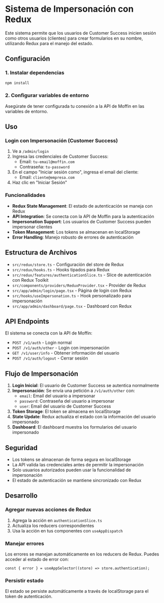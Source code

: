 # Sistema de Impersonación con Redux

Este sistema permite que los usuarios de Customer Success inicien sesión como otros usuarios (clientes) para crear formularios en su nombre, utilizando Redux para el manejo del estado.

## Configuración

### 1. Instalar dependencias

```bash
npm install
```

### 2. Configurar variables de entorno

Asegúrate de tener configurada tu conexión a la API de Moffin en las variables de entorno.

## Uso

### Login con Impersonación (Customer Success)

1. Ve a `/admin/login`
2. Ingresa las credenciales de Customer Success:
   - Email: `tu-email@moffin.com`
   - Contraseña: `tu-password`
3. En el campo "Iniciar sesión como", ingresa el email del cliente:
   - Email: `cliente@empresa.com`
4. Haz clic en "Iniciar Sesión"

### Funcionalidades

- **Redux State Management**: El estado de autenticación se maneja con Redux
- **API Integration**: Se conecta con la API de Moffin para la autenticación
- **Impersonation Support**: Los usuarios de Customer Success pueden impersonar clientes
- **Token Management**: Los tokens se almacenan en localStorage
- **Error Handling**: Manejo robusto de errores de autenticación

## Estructura de Archivos

- `src/redux/store.ts` - Configuración del store de Redux
- `src/redux/hooks.ts` - Hooks tipados para Redux
- `src/redux/features/authenticationSlice.ts` - Slice de autenticación con Redux Toolkit
- `src/components/providers/ReduxProvider.tsx` - Provider de Redux
- `src/app/admin/login/page.tsx` - Página de login con Redux
- `src/hooks/useImpersonation.ts` - Hook personalizado para impersonación
- `src/app/admin/dashboard/page.tsx` - Dashboard con Redux

## API Endpoints

El sistema se conecta con la API de Moffin:

- `POST /v1/auth` - Login normal
- `POST /v1/auth/other` - Login con impersonación
- `GET /v1/user/info` - Obtener información del usuario
- `POST /v1/auth/logout` - Cerrar sesión

## Flujo de Impersonación

1. **Login Inicial**: El usuario de Customer Success se autentica normalmente
2. **Impersonación**: Se envía una petición a `/v1/auth/other` con:
   - `email`: Email del usuario a impersonar
   - `password`: Contraseña del usuario a impersonar
   - `user`: Email del usuario de Customer Success
3. **Token Storage**: El token se almacena en localStorage
4. **State Update**: Redux actualiza el estado con la información del usuario impersonado
5. **Dashboard**: El dashboard muestra los formularios del usuario impersonado

## Seguridad

- Los tokens se almacenan de forma segura en localStorage
- La API valida las credenciales antes de permitir la impersonación
- Solo usuarios autorizados pueden usar la funcionalidad de impersonación
- El estado de autenticación se mantiene sincronizado con Redux

## Desarrollo

### Agregar nuevas acciones de Redux

1. Agrega la acción en `authenticationSlice.ts`
2. Actualiza los reducers correspondientes
3. Usa la acción en tus componentes con `useAppDispatch`

### Manejar errores

Los errores se manejan automáticamente en los reducers de Redux. Puedes acceder al estado de error con:

```tsx
const { error } = useAppSelector((store) => store.authentication);
```

### Persistir estado

El estado se persiste automáticamente a través de localStorage para el token de autenticación.
